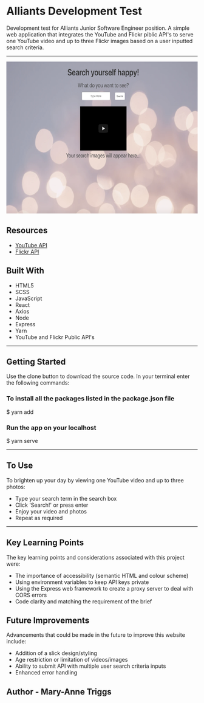 # Alliants Development Test

Development test for Alliants Junior Software Engineer position. A simple web application that integrates the YouTube and Flickr piblic API's to serve one YouTube video and up to three Flickr images based on a user inputted search criteria.

---

<p align="center">
  <img src="/readme/screenshot.png" alt="Project Screenshot" width="600" height="400" />
</p>

## Resources

* [YouTube API](https://developers.google.com/youtube/v3)
* [Flickr API](https://www.flickr.com/services/api/)

## Built With

* HTML5
* SCSS
* JavaScript
* React
* Axios
* Node
* Express
* Yarn
* YouTube and Flickr Public API's

---

## Getting Started

Use the clone button to download the source code. In your terminal enter the following commands:

### To install all the packages listed in the package.json file
$ yarn add

### Run the app on your localhost
$ yarn serve

---

## To Use

To brighten up your day by viewing one YouTube video and up to three photos: 

* Type your search term in the search box
* Click 'Search!' or press enter
* Enjoy your video and photos
* Repeat as required

---

## Key Learning Points

The key learning points and considerations associated with this project were:

* The importance of accessibility (semantic HTML and colour scheme)
* Using environment variables to keep API keys private
* Using the Express web framework to create a proxy server to deal with CORS errors
* Code clarity and matching the requirement of the brief


## Future Improvements

Advancements that could be made in the future to improve this website include:

* Addition of a slick design/styling
* Age restriction or limitation of videos/images 
* Ability to submit API with multiple user search criteria inputs
* Enhanced error handling

## Author - Mary-Anne Triggs
